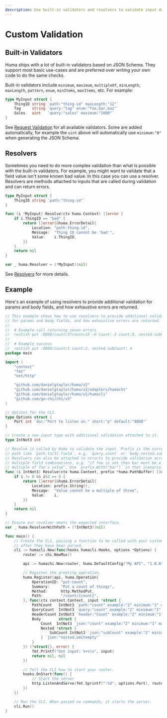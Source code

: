 ```yaml
---
description: Use built-in validators and resolvers to validate input data with whatever rules you need.
---
```


# Custom Validation

## Built-in Validators

Huma ships with a lot of built-in validators based on JSON Schema. They support most basic use-cases and are preferred over writing your own code to do the same checks.

Built-in validators include `minimum`, `maximum`, `multipleOf`, `minLength`, `maxLength`, `pattern`, `enum`, `minItems`, `maxItems`, etc. For example:

```go title="code.go"
type MyInput struct {
	ThingID string `path:"thing-id" maxLength:"12"`
	Tag     string `query:"tag" enum:"foo,bar,baz"`
	Sales   uint   `query:"sales" maximum:"1000"`
}
```

See [Request Validation](../features/request-validation.md) for all available validators. Some are added automatically, for example the `uint` above will automatically use `minimum:"0"` when generating the JSON Schema.

## Resolvers

Sometimes you need to do more complex validation than what is possible with the built-in validators. For example, you might want to validate that a field value isn't some known bad value. In this case you can use a resolver. Resolvers are methods attached to inputs that are called during validation and can return errors.

```go title="code.go"
type MyInput struct {
	ThingID string `path:"thing-id"`
}

func (i *MyInput) Resolve(ctx huma.Context) []error {
	if i.ThingID == "bad" {
		return []error{&huma.ErrorDetail{
			Location: "path.thing-id",
			Message:  "Thing ID cannot be 'bad'",
			Value:    i.ThingID,
		}}
	}
	return nil
}

var _ huma.Resolver = (*MyInput)(nil)
```

See [Resolvers](../features/request-resolvers.md) for more details.

## Example

Here's an example of using resolvers to provide additional validation for params and body fields, and how exhaustive errors are returned.

```go title="code.go" linenums="1"
// This example shows how to use resolvers to provide additional validation
// for params and body fields, and how exhaustive errors are returned.
//
//	# Example call returning seven errors
//	restish put :8888/count/3?count=15 -H Count:-3 count:9, nested.subCount: 6
//
//	# Example success
//	restish put :8888/count/1 count:2, nested.subCount: 4
package main

import (
	"context"
	"fmt"
	"net/http"

	"github.com/danielgtaylor/huma/v2"
	"github.com/danielgtaylor/huma/v2/adapters/humachi"
	"github.com/danielgtaylor/huma/v2/humacli"
	"github.com/go-chi/chi/v5"
)

// Options for the CLI.
type Options struct {
	Port int `doc:"Port to listen on." short:"p" default:"8888"`
}

// Create a new input type with additional validation attached to it.
type IntNot3 int

// Resolve is called by Huma to validate the input. Prefix is the current
// path like `path.to[3].field`, e.g. `query.count` or `body.nested.subCount`.
// Resolvers can also be attached to structs to provide validation across
// multiple field combinations, e.g. "if foo is set then bar must be a
// multiple of foo's value". Use `prefix.With("bar")` in that scenario.
func (i IntNot3) Resolve(ctx huma.Context, prefix *huma.PathBuffer) []error {
	if i != 0 && i%3 == 0 {
		return []error{&huma.ErrorDetail{
			Location: prefix.String(),
			Message:  "Value cannot be a multiple of three",
			Value:    i,
		}}
	}
	return nil
}

// Ensure our resolver meets the expected interface.
var _ huma.ResolverWithPath = (*IntNot3)(nil)

func main() {
	// Create the CLI, passing a function to be called with your custom options
	// after they have been parsed.
	cli := humacli.New(func(hooks humacli.Hooks, options *Options) {
		router := chi.NewMux()

		api := humachi.New(router, huma.DefaultConfig("My API", "1.0.0"))

		// Register the greeting operation.
		huma.Register(api, huma.Operation{
			OperationID: "put-count",
			Summary:     "Put a count of things",
			Method:      http.MethodPut,
			Path:        "/count/{count}",
		}, func(ctx context.Context, input *struct {
			PathCount   IntNot3 `path:"count" example:"2" minimum:"1" maximum:"10"`
			QueryCount  IntNot3 `query:"count" example:"2" minimum:"1" maximum:"10"`
			HeaderCount IntNot3 `header:"Count" example:"2" minimum:"1" maximum:"10"`
			Body        struct {
				Count  IntNot3 `json:"count" example:"2" minimum:"1" maximum:"10"`
				Nested *struct {
					SubCount IntNot3 `json:"subCount" example:"2" minimum:"1" maximum:"10"`
				} `json:"nested,omitempty"`
			}
		}) (*struct{}, error) {
			fmt.Printf("Got input: %+v\n", input)
			return nil, nil
		})

		// Tell the CLI how to start your router.
		hooks.OnStart(func() {
			// Start the server
			http.ListenAndServe(fmt.Sprintf(":%d", options.Port), router)
		})
	})

	// Run the CLI. When passed no commands, it starts the server.
	cli.Run()
}
```
